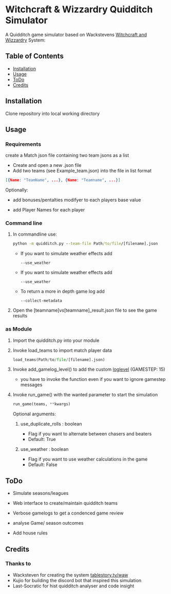 # Witchcraft & Wizzardry Quidditch Simulator

A Quidditch game simulator based on Wackstevens [Witchcraft and Wizzardry](http:www.tablestory.tv/waw) System:

## Table of Contents

- [Installation](#installation)
- [Usage](#usage)
- [ToDo](#todo)
- [Credits](#credits)

## Installation

Clone repository into local working directory

## Usage

### Requirements

create a Match json file containing two team jsons as a list

+ Create and open a new .json file
+ Add two teams (see Example_team.json) into the file in list format
```json
[{Name: "TeamName", ...}, {Name: "Teamname", ...}]
```
Optionally:

+ add bonuses/pentalties modifyer to each players base value

+ add Player Names for each player

### Command line


1. In commandline use:

    ```cmd
    python -m quidditch.py --team-file Path/to/file/[filename].json
    ```
    + If you want to simulate weather effects add
        ```
        --use_weather
        ```

    + If you want to simulate weather effects add
        ```
        --use_weather
        ```
        
    + To return a more in depth game log add
        ```
        --collect-metadata
        ```

2. Open the [teamname]_vs_[teamname]_result.json file to see the game results

### as Module

1. Import the quidditch.py into your module
2. Invoke load_teams to import match player data
    ```python
    load_teams(Path/to/file/[filename].json)
    ```
3. Invoke add_gamelog_level() to add the custom [loglevel](https://docs.python.org/3/library/logging.html#logging-levels) (GAMESTEP: 15)
    + you have to invoke the function even if you want to ignore gamestep messages

4. Invoke run_game() with the wanted parameter to start the simulation
    ```python
    run_game(teams, **kwargs)
    ```
    Optional arguments:
    1. use_duplicate_rolls : boolean
        + Flag if you want to alternate between chasers and beaters
        + Default: True 

    2. use_weather : boolean
        + Flag if you want to use weather calculations in the game 
        + Default: False


## ToDo

+ Simulate seasons/leagues

+ Web interface to create/maintain quidditch teams

+ Verbose gamelogs to get a condenced game review

+ analyse Game/ season outcomes

+ Add house rules

## Credits

### Thanks to
+ Wacksteven for creating the system [tablestory.tv/waw](http:www.tablestory.tv/waw)
+ Kujio for building the discord bot that inspired this simulation
+ Last-Socratic for hist quidditch analyser and code insight
